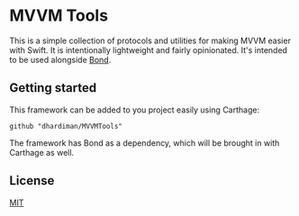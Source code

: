 # MVVM Tools
This is a simple collection of protocols and utilities for making MVVM easier
with Swift. It is intentionally lightweight and fairly opinionated. It's
intended to be used alongside [Bond](https://github.com/SwiftBond/Bond).

## Getting started
This framework can be added to you project easily using Carthage:

```
github "dhardiman/MVVMTools"
```

The framework has Bond as a dependency, which will be brought in with Carthage
as well.

## License
[MIT](LICENSE)
